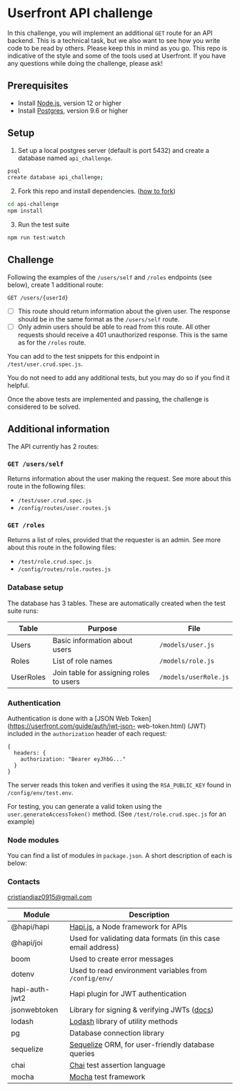 # Userfront API challenge

In this challenge, you will implement an additional `GET` route for an API backend.
This is a technical task, but we also want to see how you write code to be read by others. Please keep this in mind as you go.
This repo is indicative of the style and some of the tools used at Userfront. If you have any questions while doing the challenge, please ask!

## Prerequisites

- Install [Node.js](https://nodejs.org/en/), version 12 or higher
- Install [Postgres](https://www.postgresql.org/), version 9.6 or higher

## Setup

1. Set up a local postgres server (default is port 5432) and create a database named `api_challenge`.

```sh
psql
create database api_challenge;
```

2. Fork this repo and install dependencies. ([how to fork](https://docs.github.com/en/get-started/quickstart/fork-a-repo))

```sh
cd api-challenge
npm install
```

3. Run the test suite

```sh
npm run test:watch
```

## Challenge

Following the examples of the `/users/self` and `/roles` endpoints (see below), create 1 additional route:

`GET /users/{userId}`

- [ ] This route should return information about the given user. The response should be in the same format as the `/users/self` route.
- [ ] Only admin users should be able to read from this route. All other requests should receive a 401 unauthorized response. This is the same as for the `/roles` route.

You can add to the test snippets for this endpoint in `/test/user.crud.spec.js`.

You do not need to add any additional tests, but you may do so if you find it helpful.

Once the above tests are implemented and passing, the challenge is considered to be solved.

## Additional information

The API currently has 2 routes:

### `GET /users/self`

Returns information about the user making the request. See more about this route in the following files:

- `/test/user.crud.spec.js`
- `/config/routes/user.routes.js`

### `GET /roles`

Returns a list of roles, provided that the requester is an admin. See more about this route in the following files:

- `/test/role.crud.spec.js`
- `/config/routes/role.routes.js`

### Database setup

The database has 3 tables. These are automatically created when the test suite runs:

| Table     | Purpose                                 | File                  |
| --------- | --------------------------------------- | --------------------- |
| Users     | Basic information about users           | `/models/user.js`     |
| Roles     | List of role names                      | `/models/role.js`     |
| UserRoles | Join table for assigning roles to users | `/models/userRole.js` |

### Authentication

 Authentication is done with a [JSON Web Token](https://userfront.com/guide/auth/jwt-json- web-token.html) (JWT) included in the `authorization` header of each request:

```
{
  headers: {
    authorization: "Bearer eyJhbG..."
  }
}
```

The server reads this token and verifies it using the `RSA_PUBLIC_KEY` found in `/config/env/test.env`.

For testing, you can generate a valid token using the `user.generateAccessToken()` method. (See `/test/role.crud.spec.js` for an example)

### Node modules

You can find a list of modules in `package.json`. A short description of each is below:

### Contacts

cristiandiaz0915@gmail.com

| Module         | Description                                                                               |
| -------------- | ----------------------------------------------------------------------------------------- |
| @hapi/hapi     | [Hapi.js](https://hapi.dev/), a Node framework for APIs                                   |
| @hapi/joi      | Used for validating data formats (in this case email address)                             |
| boom           | Used to create error messages                                                             |
| dotenv         | Used to read environment variables from `/config/env/`                                    |
| hapi-auth-jwt2 | Hapi plugin for JWT authentication                                                        |
| jsonwebtoken   | Library for signing & verifying JWTs ([docs](https://github.com/auth0/node-jsonwebtoken)) |
| lodash         | [Lodash](https://lodash.com/docs) library of utility methods                              |
| pg             | Database connection library                                                               |
| sequelize      | [Sequelize](https://sequelize.org/v6/) ORM, for user-friendly database queries            |
| chai           | [Chai](https://www.chaijs.com/) test assertion language                                   |
| mocha          | [Mocha](https://mochajs.org/) test framework                                              |
